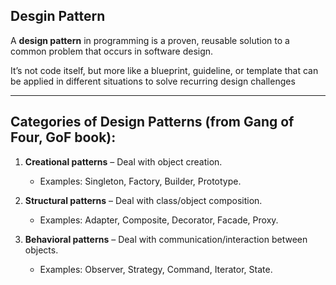 ## Desgin Pattern

A **design pattern** in programming is a proven, reusable solution to a common problem that occurs in software design.

It’s not code itself, but more like a blueprint, guideline, or template that can be applied in different situations to solve recurring design challenges

---

## Categories of Design Patterns (from Gang of Four, GoF book):

1. **Creational patterns** – Deal with object creation.
   - Examples: Singleton, Factory, Builder, Prototype.

2. **Structural patterns** – Deal with class/object composition.
   - Examples: Adapter, Composite, Decorator, Facade, Proxy.

3. **Behavioral patterns** – Deal with communication/interaction between objects.
   - Examples: Observer, Strategy, Command, Iterator, State.